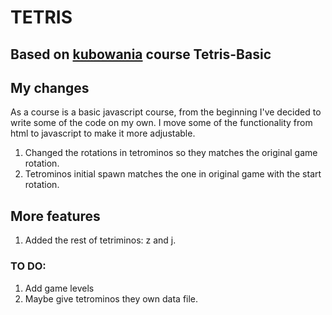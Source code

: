 # TETRIS 
## Based on  [kubowania](https://github.com/kubowania/Tetris-Basic/commits?author=kubowania) course Tetris-Basic
## My changes

As a course is a basic javascript course, from the beginning I've decided to write some of the code on my own. I move some of the functionality from html to javascript to make it more adjustable. 
1. Changed the rotations in tetrominos so they matches the original game rotation.
2. Tetrominos initial spawn matches the one in original game with the start rotation.
## More features
1. Added the rest of tetriminos: z and j.
### TO DO: 
1. Add game levels
2. Maybe give tetrominos they own data file.
